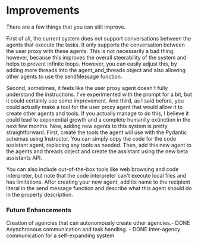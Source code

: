 # Improvements

There are a few things that you can still improve. 

First of all, the current system does not support conversations between the agents that execute the tasks. It only supports the conversation between the user proxy with these agents. This is not necessarily a bad thing; however, because this improves the overall steerability of the system and helps to prevent infinite loops. However, you can easily adjust this, by adding more threads into the agent_and_threads object and also allowing other agents to use the sendMessage function. 

Second, sometimes, it feels like the user proxy agent doesn't fully understand the instructions. I've experimented with the prompt for a bit, but it could certainly use some improvement. And third, as I said before, you could actually make a tool for the user proxy agent that would allow it to create other agents and tools. If you actually manage to do this, I believe it could lead to exponential growth and a complete humanity extinction in the next few months. Now, adding new agents to this system is pretty straightforward. First, create the tools the agent will use with the Pydantic schemas using Instructor. You can simply copy the code for the code assistant agent, replacing any tools as needed. Then, add this new agent to the agents and threads object and create the assistant using the new beta assistants API. 

You can also include out-of-the-box tools like web browsing and code interpreter, but note that the code interpreter can't execute local files and has limitations. After creating your new agent, add its name to the recipient literal in the send message function and describe what this agent should do in the property description. 

### Future Enhancements

 Creation of agencies that can autonomously create other agencies.- DONE
 Asynchronous communication and task handling.                    - DONE
 Inter-agency communication for a self-expanding system